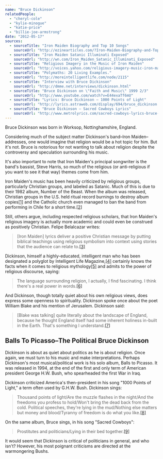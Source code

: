 ```yaml
---
name: "Bruce Dickinson"
relatedPeople:
  - "cheryl-cole"
  - "kylie-minogue"
  - "katie-price"
  - "billie-joe-armstrong"
date: "2012-05-17"
sources:
  - sourceTitle: "Iron Maiden Biography and Top 10 Songs"
    sourceUrl: "http://ezinearticles.com/?Iron-Maiden-Biography-and-Top-10-Songs&id=1053999"
  - sourceTitle: "Iron Maiden Satanic Illuminati Exposed"
    sourceUrl: "http://wn.com/Iron_Maiden_Satanic_Illuminati_Exposed"
  - sourceTitle: "Religious Imagery in the Music of Iron Maiden"
    sourceUrl: "http://voices.yahoo.com/religious-imagery-music-iron-maiden-4259317.html?cat=33"
  - sourceTitle: "Polymaths: 20 Living Examples."
    sourceUrl: "http://moreintelligentlife.com/node/2115"
  - sourceTitle: "Interview with Bruce Dickinson"
    sourceUrl: "http://dmme.net/interviews/dickinson.html"
  - sourceTitle: "Bruce Dickinson on \"Faith and Music\" 1999 2/3"
    sourceUrl: "http://www.youtube.com/watch?v=E44exaTf6mU"
  - sourceTitle: "Lyrics: Bruce Dickinson – 1000 Points of Light"
    sourceUrl: "http://lyrics.astraweb.com/display/694/bruce_dickinson..balls_to_picasso..1000_points_of_light.html"
  - sourceTitle: "Bruce Dickinson – Sacred Cowboys Lyrics"
    sourceUrl: "http://www.metrolyrics.com/sacred-cowboys-lyrics-bruce-dickinson.html"
---
```


Bruce Dickinson was born in Worksop, Nottinghamshire, England.

Considering much of the subject matter Dickinson's band–Iron Maiden–addresses, one would imagine that religion would be a hot topic for him. But it's not. Bruce is notorious for not wanting to talk about religion despite the controversy and speculation surrounding his music.

It's also important to note that Iron Maiden's principal songwriter is the band's bassist, Steve Harris, so much of the religious (or anti-religious if you want to see it that way) themes come from him.

Iron Maiden's music has been heavily criticized by religious groups, particularly Christian groups, and labeled as Satanic. Much of this is due to their 1982 album, Number of the Beast. When the album was released, Christian groups in the U.S. held ritual record burnings to destroy album copies<a class="source-citation" href="#http://ezinearticles.com/?Iron-Maiden-Biography-and-Top-10-Songs&id=1053999" title="Iron Maiden Biography and Top 10 Songs">[1]</a> and the Catholic church even managed to ban the band from performing in Chile for a short time.<a class="source-citation" href="#http://wn.com/Iron_Maiden_Satanic_Illuminati_Exposed" title="Iron Maiden Satanic Illuminati Exposed">[2]</a>

Still, others argue, including respected religious scholars, that Iron Maiden's religious imagery is actually more academic and could even be construed as positively Christian. Felipe Belalcazar writes:

>[Iron Maiden] lyrics deliver a positive Christian message by putting biblical teachings using religious symbolism into context using stories that the audience can relate to.<a class="source-citation" href="#http://voices.yahoo.com/religious-imagery-music-iron-maiden-4259317.html?cat=33" title="Religious Imagery in the Music of Iron Maiden">[3]</a>

Dickinson, himself a highly-educated, intelligent man who has been designated a polyglot by Intelligent Life Magazine,<a class="source-citation" href="#http://moreintelligentlife.com/node/2115" title="Polymaths: 20 Living Examples.">[4]</a> certainly knows the facts when it comes to religious mythology<a class="source-citation" href="#http://dmme.net/interviews/dickinson.html" title="Interview with Bruce Dickinson">[5]</a> and admits to the power of religious discourse, saying:

>The language surrounding religion, I actually, I find fascinating. I think there's a real power in words.<a class="source-citation" href="#http://www.youtube.com/watch?v=E44exaTf6mU" title="Bruce Dickinson on &quot;Faith and Music&quot; 1999 2/3">[6]</a>

And Dickinson, though totally quiet about his own religious views, does express some openness to spirituality. Dickinson spoke once about the poet William Blake and his mention of Jerusalem. Dickinson said:

>[Blake was talking] quite literally about the landscape of England, because he thought England itself had some inherent holiness in-built in the Earth. That's something I understand.<a class="source-citation" href="#http://www.youtube.com/watch?v=E44exaTf6mU" title="Bruce Dickinson on &quot;Faith and Music&quot; 1999 2/3">[7]</a>

## Balls To Picasso–The Political Bruce Dickinson

Dickinson is about as quiet about politics as he is about religion. Once again, we must turn to his music and make interpretations. Perhaps Dickinson's most musical/political work is his solo album, Balls to Picasso. It was released in 1994, at the end of the first and only term of American president George H.W. Bush, who spearheaded the first War in Iraq.

Dickinson criticized America's then-president in his song "1000 Points of Light," a term often used by G.H.W. Bush. Dickinson sings:

>Thousand points of light/Are the muzzle flashes in the night/And the freedoms you profess to hold/Won't bring the dead back from the cold. Political speeches, they're lying in the mud/Nothing else matters but money and blood/Tyranny of freedom is do what you like.<a class="source-citation" href="#http://lyrics.astraweb.com/display/694/bruce_dickinson..balls_to_picasso..1000_points_of_light.html" title="Lyrics: Bruce Dickinson – 1000 Points of Light">[8]</a>

On the same album, Bruce sings, in his song "Sacred Cowboys":

>Prostitutes and politicians/Lying in their bed together.<a class="source-citation" href="#http://www.metrolyrics.com/sacred-cowboys-lyrics-bruce-dickinson.html" title="Bruce Dickinson – Sacred Cowboys Lyrics">[9]</a>

It would seem that Dickinson is critical of politicians in general, and who isn't? However, his most poignant criticisms are directed at the warmongering Bushs.